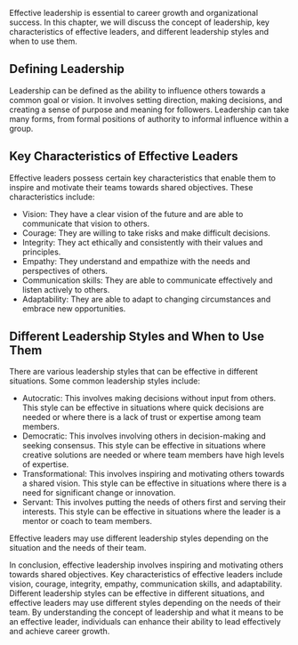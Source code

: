 
Effective leadership is essential to career growth and organizational success. In this chapter, we will discuss the concept of leadership, key characteristics of effective leaders, and different leadership styles and when to use them.

Defining Leadership
-------------------

Leadership can be defined as the ability to influence others towards a common goal or vision. It involves setting direction, making decisions, and creating a sense of purpose and meaning for followers. Leadership can take many forms, from formal positions of authority to informal influence within a group.

Key Characteristics of Effective Leaders
----------------------------------------

Effective leaders possess certain key characteristics that enable them to inspire and motivate their teams towards shared objectives. These characteristics include:

* Vision: They have a clear vision of the future and are able to communicate that vision to others.
* Courage: They are willing to take risks and make difficult decisions.
* Integrity: They act ethically and consistently with their values and principles.
* Empathy: They understand and empathize with the needs and perspectives of others.
* Communication skills: They are able to communicate effectively and listen actively to others.
* Adaptability: They are able to adapt to changing circumstances and embrace new opportunities.

Different Leadership Styles and When to Use Them
------------------------------------------------

There are various leadership styles that can be effective in different situations. Some common leadership styles include:

* Autocratic: This involves making decisions without input from others. This style can be effective in situations where quick decisions are needed or where there is a lack of trust or expertise among team members.
* Democratic: This involves involving others in decision-making and seeking consensus. This style can be effective in situations where creative solutions are needed or where team members have high levels of expertise.
* Transformational: This involves inspiring and motivating others towards a shared vision. This style can be effective in situations where there is a need for significant change or innovation.
* Servant: This involves putting the needs of others first and serving their interests. This style can be effective in situations where the leader is a mentor or coach to team members.

Effective leaders may use different leadership styles depending on the situation and the needs of their team.

In conclusion, effective leadership involves inspiring and motivating others towards shared objectives. Key characteristics of effective leaders include vision, courage, integrity, empathy, communication skills, and adaptability. Different leadership styles can be effective in different situations, and effective leaders may use different styles depending on the needs of their team. By understanding the concept of leadership and what it means to be an effective leader, individuals can enhance their ability to lead effectively and achieve career growth.
